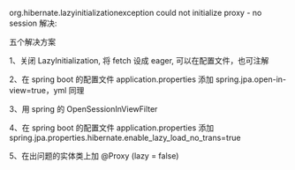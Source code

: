 org.hibernate.lazyinitializationexception could not initialize proxy - no session
解决:

五个解决方案

1、关闭 LazyInitialization, 将 fetch 设成 eager, 可以在配置文件，也可注解

2、在 spring boot 的配置文件 application.properties 添加 spring.jpa.open-in-view=true，yml 同理

3、用 spring 的 OpenSessionInViewFilter

4、在 spring boot 的配置文件 application.properties 添加 spring.jpa.properties.hibernate.enable_lazy_load_no_trans=true

5、在出问题的实体类上加 @Proxy (lazy = false) 
